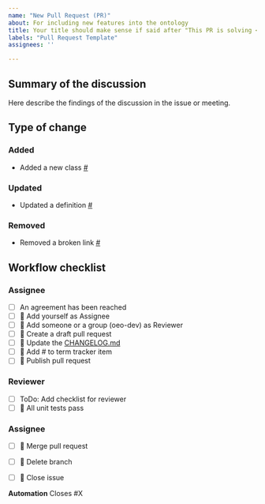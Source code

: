 ```yaml
---
name: "New Pull Request (PR)"
about: For including new features into the ontology
title: Your title should make sense if said after "This PR is solving <your issue>"
labels: "Pull Request Template"
assignees: ''

---
```



## Summary of the discussion

Here describe the findings of the discussion in the issue or meeting.

## Type of change

### Added
- Added a new class [#](https://github.com/OpenEnergyPlatform/ontology/issues/)

### Updated
- Updated a definition [#](https://github.com/OpenEnergyPlatform/ontology/issues/)

### Removed
- Removed a broken link [#](https://github.com/OpenEnergyPlatform/ontology/issues/)


## Workflow checklist

### Assignee
- [ ] An agreement has been reached
- [ ] 🐙 Add yourself as Assignee
- [ ] 🐙 Add someone or a group (oeo-dev) as Reviewer
- [ ] 🐙 Create a draft pull request
- [ ] 📝 Update the [CHANGELOG.md](https://github.com/OpenEnergyPlatform/ontology/blob/dev/CHANGELOG.md)
- [ ] 📙 Add # to term tracker item
- [ ] 🐙 Publish pull request

### Reviewer
- [ ] ToDo: Add checklist for reviewer
- [ ] 🐙 All unit tests pass

### Assignee
- [ ] 🐙 Merge pull request
- [ ] 🐙 Delete branch
- [ ] 🐙 Close issue


**Automation**
Closes #X


